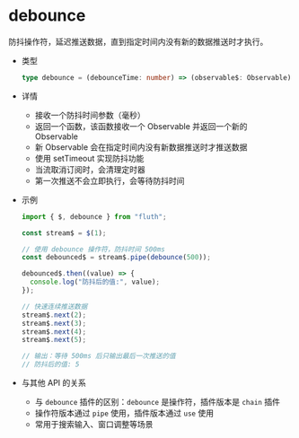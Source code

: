 # debounce

防抖操作符，延迟推送数据，直到指定时间内没有新的数据推送时才执行。

- 类型

  ```typescript
  type debounce = (debounceTime: number) => (observable$: Observable) => Observable;
  ```

- 详情

  - 接收一个防抖时间参数（毫秒）
  - 返回一个函数，该函数接收一个 Observable 并返回一个新的 Observable
  - 新 Observable 会在指定时间内没有新数据推送时才推送数据
  - 使用 setTimeout 实现防抖功能
  - 当流取消订阅时，会清理定时器
  - 第一次推送不会立即执行，会等待防抖时间

- 示例

  ```typescript
  import { $, debounce } from "fluth";

  const stream$ = $(1);

  // 使用 debounce 操作符，防抖时间 500ms
  const debounced$ = stream$.pipe(debounce(500));

  debounced$.then((value) => {
    console.log("防抖后的值:", value);
  });

  // 快速连续推送数据
  stream$.next(2);
  stream$.next(3);
  stream$.next(4);
  stream$.next(5);

  // 输出：等待 500ms 后只输出最后一次推送的值
  // 防抖后的值: 5
  ```

- 与其他 API 的关系

  - 与 `debounce` 插件的区别：`debounce` 是操作符，插件版本是 `chain` 插件
  - 操作符版本通过 `pipe` 使用，插件版本通过 `use` 使用
  - 常用于搜索输入、窗口调整等场景
